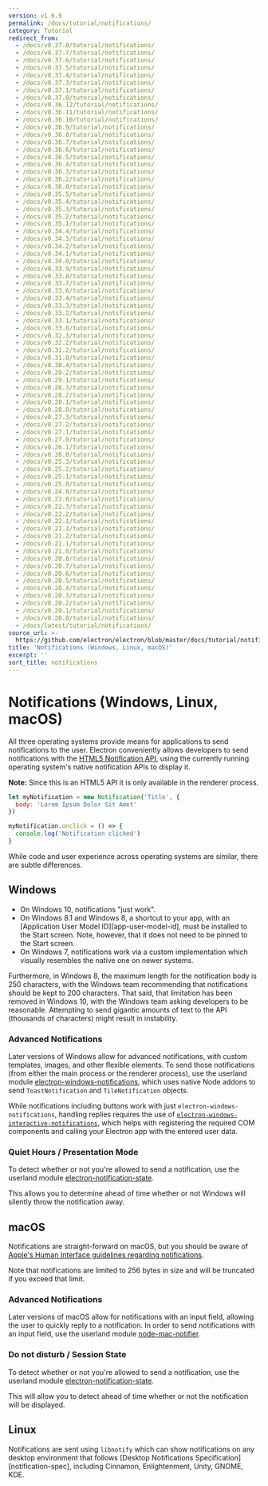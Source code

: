 ```yaml
---
version: v1.6.9
permalink: /docs/tutorial/notifications/
category: Tutorial
redirect_from:
  - /docs/v0.37.8/tutorial/notifications/
  - /docs/v0.37.7/tutorial/notifications/
  - /docs/v0.37.6/tutorial/notifications/
  - /docs/v0.37.5/tutorial/notifications/
  - /docs/v0.37.4/tutorial/notifications/
  - /docs/v0.37.3/tutorial/notifications/
  - /docs/v0.37.1/tutorial/notifications/
  - /docs/v0.37.0/tutorial/notifications/
  - /docs/v0.36.12/tutorial/notifications/
  - /docs/v0.36.11/tutorial/notifications/
  - /docs/v0.36.10/tutorial/notifications/
  - /docs/v0.36.9/tutorial/notifications/
  - /docs/v0.36.8/tutorial/notifications/
  - /docs/v0.36.7/tutorial/notifications/
  - /docs/v0.36.6/tutorial/notifications/
  - /docs/v0.36.5/tutorial/notifications/
  - /docs/v0.36.4/tutorial/notifications/
  - /docs/v0.36.3/tutorial/notifications/
  - /docs/v0.36.2/tutorial/notifications/
  - /docs/v0.36.0/tutorial/notifications/
  - /docs/v0.35.5/tutorial/notifications/
  - /docs/v0.35.4/tutorial/notifications/
  - /docs/v0.35.3/tutorial/notifications/
  - /docs/v0.35.2/tutorial/notifications/
  - /docs/v0.35.1/tutorial/notifications/
  - /docs/v0.34.4/tutorial/notifications/
  - /docs/v0.34.3/tutorial/notifications/
  - /docs/v0.34.2/tutorial/notifications/
  - /docs/v0.34.1/tutorial/notifications/
  - /docs/v0.34.0/tutorial/notifications/
  - /docs/v0.33.9/tutorial/notifications/
  - /docs/v0.33.8/tutorial/notifications/
  - /docs/v0.33.7/tutorial/notifications/
  - /docs/v0.33.6/tutorial/notifications/
  - /docs/v0.33.4/tutorial/notifications/
  - /docs/v0.33.3/tutorial/notifications/
  - /docs/v0.33.2/tutorial/notifications/
  - /docs/v0.33.1/tutorial/notifications/
  - /docs/v0.33.0/tutorial/notifications/
  - /docs/v0.32.3/tutorial/notifications/
  - /docs/v0.32.2/tutorial/notifications/
  - /docs/v0.31.2/tutorial/notifications/
  - /docs/v0.31.0/tutorial/notifications/
  - /docs/v0.30.4/tutorial/notifications/
  - /docs/v0.29.2/tutorial/notifications/
  - /docs/v0.29.1/tutorial/notifications/
  - /docs/v0.28.3/tutorial/notifications/
  - /docs/v0.28.2/tutorial/notifications/
  - /docs/v0.28.1/tutorial/notifications/
  - /docs/v0.28.0/tutorial/notifications/
  - /docs/v0.27.3/tutorial/notifications/
  - /docs/v0.27.2/tutorial/notifications/
  - /docs/v0.27.1/tutorial/notifications/
  - /docs/v0.27.0/tutorial/notifications/
  - /docs/v0.26.1/tutorial/notifications/
  - /docs/v0.26.0/tutorial/notifications/
  - /docs/v0.25.3/tutorial/notifications/
  - /docs/v0.25.2/tutorial/notifications/
  - /docs/v0.25.1/tutorial/notifications/
  - /docs/v0.25.0/tutorial/notifications/
  - /docs/v0.24.0/tutorial/notifications/
  - /docs/v0.23.0/tutorial/notifications/
  - /docs/v0.22.3/tutorial/notifications/
  - /docs/v0.22.2/tutorial/notifications/
  - /docs/v0.22.1/tutorial/notifications/
  - /docs/v0.21.3/tutorial/notifications/
  - /docs/v0.21.2/tutorial/notifications/
  - /docs/v0.21.1/tutorial/notifications/
  - /docs/v0.21.0/tutorial/notifications/
  - /docs/v0.20.8/tutorial/notifications/
  - /docs/v0.20.7/tutorial/notifications/
  - /docs/v0.20.6/tutorial/notifications/
  - /docs/v0.20.5/tutorial/notifications/
  - /docs/v0.20.4/tutorial/notifications/
  - /docs/v0.20.3/tutorial/notifications/
  - /docs/v0.20.2/tutorial/notifications/
  - /docs/v0.20.1/tutorial/notifications/
  - /docs/v0.20.0/tutorial/notifications/
  - /docs/latest/tutorial/notifications/
source_url: >-
  https://github.com/electron/electron/blob/master/docs/tutorial/notifications.md
title: 'Notifications (Windows, Linux, macOS)'
excerpt: ''
sort_title: notifications
---
```




<!--


                                      ::::
                                    :o+//+o:
                                    +o    oo-
                                    :o+//oo/+o/
                                      -::-   -oo:
                                               /s/
                      -::::::::-                :s/  :::--
                  :+oo+////////+:        -:/+oo/ :s:-///++oo+:
                /o+:                -/+oo+/:-     +o-      -:+o:
               /s:              -:+o+/:           -o+         :s/
              -s/            -/oo/:                /s-         +s-
              -s/         -/oo/-                   -s/         /s-
               oo       :+o/-                       oo         oo
               -s/    :oo/                          /s-       /s-
                :s/ :oo:              -::-          /s-      /s:
                  -+o/               /ssss/         :s:    -+o-
                 :o+--               /ssss/         :s:   :o+-
                :s/  +o:              -::-          /s-   --
               -s/    :+o/-                         /s-
               oo       -+o+-                       oo
              -s/         -/oo/-                   -s/
             -+soo+:         -/oo/:                /s-      /oooo+-
             o+   :s:           -:+o+/:-          -o+      /s:  -oo
             oo:--/s:       ::      -:+oo+/:-     -/-      /s/--:o+
              :+++/-        :s:          -:/+ooo++//////++oo//+o+:
                             /s:                --::::::--
                              /s/              /s-
                               :oo:          :oo:
                                 /oo/-    -/oo/
                                   -/+oooo+/-





                   _______  _______  _______  _______  __
                  |       ||       ||       ||       ||  |
                  |  _____||_     _||   _   ||    _  ||  |
                  | |_____   |   |  |  | |  ||   |_| ||  |
                  |_____  |  |   |  |  |_|  ||    ___||__|
                   _____| |  |   |  |       ||   |     __
                  |_______|  |___|  |_______||___|    |__|


    This file is generated automatically, so it should not be edited.

    To make changes, head over to the electron/electron repository:

    https://github.com/electron/electron/blob/master/docs/tutorial/notifications.md

    Thanks!

-->
# Notifications (Windows, Linux, macOS)

All three operating systems provide means for applications to send notifications to the user. Electron conveniently allows developers to send notifications with the [HTML5 Notification API](https://notifications.spec.whatwg.org/), using the currently running operating system's native notification APIs to display it.

**Note:** Since this is an HTML5 API it is only available in the renderer process.

```javascript
let myNotification = new Notification('Title', {
  body: 'Lorem Ipsum Dolor Sit Amet'
})

myNotification.onclick = () => {
  console.log('Notification clicked')
}
```

While code and user experience across operating systems are similar, there are subtle differences.

## Windows

*   On Windows 10, notifications "just work".
*   On Windows 8.1 and Windows 8, a shortcut to your app, with an [Application User Model ID][app-user-model-id], must be installed to the Start screen. Note, however, that it does not need to be pinned to the Start screen.
*   On Windows 7, notifications work via a custom implementation which visually resembles the native one on newer systems.

Furthermore, in Windows 8, the maximum length for the notification body is 250 characters, with the Windows team recommending that notifications should be kept to 200 characters. That said, that limitation has been removed in Windows 10, with the Windows team asking developers to be reasonable. Attempting to send gigantic amounts of text to the API (thousands of characters) might result in instability.

### Advanced Notifications

Later versions of Windows allow for advanced notifications, with custom templates, images, and other flexible elements. To send those notifications (from either the main process or the renderer process), use the userland module [electron-windows-notifications](https://github.com/felixrieseberg/electron-windows-notifications), which uses native Node addons to send `ToastNotification` and `TileNotification` objects.

While notifications including buttons work with just `electron-windows-notifications`, handling replies requires the use of [`electron-windows-interactive-notifications`](https://github.com/felixrieseberg/electron-windows-interactive-notifications), which helps with registering the required COM components and calling your Electron app with the entered user data.

### Quiet Hours / Presentation Mode

To detect whether or not you're allowed to send a notification, use the userland module [electron-notification-state](https://github.com/felixrieseberg/electron-notification-state).

This allows you to determine ahead of time whether or not Windows will silently throw the notification away.

## macOS

Notifications are straight-forward on macOS, but you should be aware of [Apple's Human Interface guidelines regarding notifications](https://developer.apple.com/library/mac/documentation/UserExperience/Conceptual/OSXHIGuidelines/NotificationCenter.html).

Note that notifications are limited to 256 bytes in size and will be truncated if you exceed that limit.

### Advanced Notifications

Later versions of macOS allow for notifications with an input field, allowing the user to quickly reply to a notification. In order to send notifications with an input field, use the userland module [node-mac-notifier](https://github.com/CharlieHess/node-mac-notifier).

### Do not disturb / Session State

To detect whether or not you're allowed to send a notification, use the userland module [electron-notification-state](https://github.com/felixrieseberg/electron-notification-state).

This will allow you to detect ahead of time whether or not the notification will be displayed.

## Linux

Notifications are sent using `libnotify` which can show notifications on any desktop environment that follows [Desktop Notifications Specification][notification-spec], including Cinnamon, Enlightenment, Unity, GNOME, KDE.
